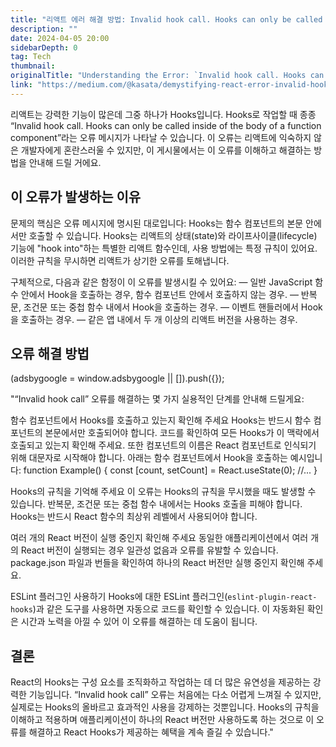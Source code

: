 ```yaml
---
title: "리액트 에러 해결 방법: Invalid hook call. Hooks can only be called inside of the body of a function component"
description: ""
date: 2024-04-05 20:00
sidebarDepth: 0
tag: Tech
thumbnail: 
originalTitle: "Understanding the Error: `Invalid hook call. Hooks can only be called inside of the body of a function component`"
link: "https://medium.com/@kasata/demystifying-react-error-invalid-hook-call-c92b13575dfe"
---
```



리액트는 강력한 기능이 많은데 그중 하나가 Hooks입니다. Hooks로 작업할 때 종종 “Invalid hook call. Hooks can only be called inside of the body of a function component”라는 오류 메시지가 나타날 수 있습니다. 이 오류는 리액트에 익숙하지 않은 개발자에게 혼란스러울 수 있지만, 이 게시물에서는 이 오류를 이해하고 해결하는 방법을 안내해 드릴 거에요.

## 이 오류가 발생하는 이유

문제의 핵심은 오류 메시지에 명시된 대로입니다: Hooks는 함수 컴포넌트의 본문 안에서만 호출할 수 있습니다. Hooks는 리액트의 상태(state)와 라이프사이클(lifecycle) 기능에 "hook into"하는 특별한 리액트 함수인데, 사용 방법에는 특정 규칙이 있어요. 이러한 규칙을 무시하면 리액트가 상기한 오류를 토해냅니다.

구체적으로, 다음과 같은 함정이 이 오류를 발생시킬 수 있어요: — 일반 JavaScript 함수 안에서 Hook을 호출하는 경우, 함수 컴포넌트 안에서 호출하지 않는 경우. — 반복문, 조건문 또는 중첩 함수 내에서 Hook을 호출하는 경우. — 이벤트 핸들러에서 Hook을 호출하는 경우. — 같은 앱 내에서 두 개 이상의 리액트 버전을 사용하는 경우.

## 오류 해결 방법

<!-- ui-log 수평형 -->
<ins class="adsbygoogle"
  style="display:block"
  data-ad-client="ca-pub-4877378276818686"
  data-ad-slot="9743150776"
  data-ad-format="auto"
  data-full-width-responsive="true"></ins>
<component is="script">
(adsbygoogle = window.adsbygoogle || []).push({});
</component>

"“Invalid hook call” 오류를 해결하는 몇 가지 실용적인 단계를 안내해 드릴게요:

함수 컴포넌트에서 Hooks를 호출하고 있는지 확인해 주세요
Hooks는 반드시 함수 컴포넌트의 본문에서만 호출되어야 합니다. 코드를 확인하여 모든 Hooks가 이 맥락에서 호출되고 있는지 확인해 주세요. 또한 컴포넌트의 이름은 React 컴포넌트로 인식되기 위해 대문자로 시작해야 합니다. 아래는 함수 컴포넌트에서 Hook을 호출하는 예시입니다:
function Example() { const [count, setCount] = React.useState(0); //... }

Hooks의 규칙을 기억해 주세요
이 오류는 Hooks의 규칙을 무시했을 때도 발생할 수 있습니다. 반복문, 조건문 또는 중첩 함수 내에서는 Hooks 호출을 피해야 합니다. Hooks는 반드시 React 함수의 최상위 레벨에서 사용되어야 합니다.

여러 개의 React 버전이 실행 중인지 확인해 주세요
동일한 애플리케이션에서 여러 개의 React 버전이 실행되는 경우 일관성 없음과 오류를 유발할 수 있습니다. package.json 파일과 번들을 확인하여 하나의 React 버전만 실행 중인지 확인해 주세요.

ESLint 플러그인 사용하기
Hooks에 대한 ESLint 플러그인(`eslint-plugin-react-hooks`)과 같은 도구를 사용하면 자동으로 코드를 확인할 수 있습니다. 이 자동화된 확인은 시간과 노력을 아낄 수 있어 이 오류를 해결하는 데 도움이 됩니다.

## 결론

React의 Hooks는 구성 요소를 조직화하고 작업하는 데 더 많은 유연성을 제공하는 강력한 기능입니다. “Invalid hook call” 오류는 처음에는 다소 어렵게 느껴질 수 있지만, 실제로는 Hooks의 올바르고 효과적인 사용을 강제하는 것뿐입니다. Hooks의 규칙을 이해하고 적용하며 애플리케이션이 하나의 React 버전만 사용하도록 하는 것으로 이 오류를 해결하고 React Hooks가 제공하는 혜택을 계속 즐길 수 있습니다."